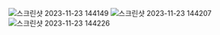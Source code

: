 ![스크린샷 2023-11-23 144149](https://github.com/kimsihyeon24/array/assets/126483882/dad1dbff-bdce-48bc-a8f1-4db1cf35eff3)
![스크린샷 2023-11-23 144207](https://github.com/kimsihyeon24/array/assets/126483882/062a4693-5a0a-4826-a105-efd2e34a8002)
![스크린샷 2023-11-23 144226](https://github.com/kimsihyeon24/array/assets/126483882/fa2ca061-ea88-460c-ad68-4c904ab69f27)
